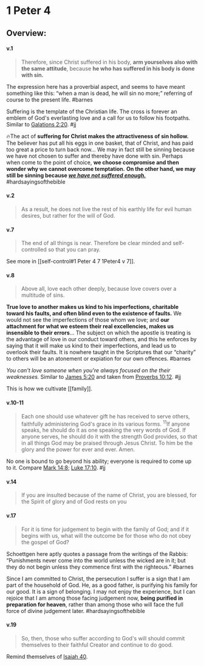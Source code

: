 # 1 Peter 4

## Overview:



#### v.1
>Therefore, since Christ suffered in his body, **arm yourselves also with the same attitude**, because **he who has suffered in his body is done with sin.**

The expression here has a proverbial aspect, and seems to have meant something like this: “when a man is dead, he will sin no more;” referring of course to the present life.
#barnes 

Suffering is the template of the Christian life.  The cross is forever an emblem of God's everlasting love and a call for us to follow his footpaths.
Similar to [Galations 2:20](Galatians2.md#v.20).
#jj 

🔥The act of **suffering for Christ makes the attractiveness of sin hollow.** The believer has put all his eggs in one basket, that of Christ, and has paid too great a price to turn back now... We may in fact still be sinning because we have not chosen to suffer and thereby have done with sin. Perhaps when come to the point of choice, **we choose compromise and then wonder why we cannot overcome temptation.** **On the other hand, we may still be sinning because [*we have not suffered enough.*](James1#v.2-3)**
#hardsayingsofthebible 

#### v.2
>As a result, he does not live the rest of his earthly life for evil human desires, but rather for the will of God.

#### v.7
>The end of all things is near. Therefore be clear minded and self-controlled so that you can pray.

See more in [[self-control#1 Peter 4 7 1Peter4 v 7]].


#### v.8
>Above all, love each other deeply, because love covers over a multitude of sins.

**True love to another makes us kind to his imperfections, charitable toward his faults, and often blind even to the existence of faults.** We would not see the imperfections of those whom we love; and **our attachment for what we esteem their real excellencies, makes us insensible to their errors**... The subject on which the apostle is treating is the advantage of love in our conduct toward others, and this he enforces by saying that it will make us kind to their imperfections, and lead us to overlook their faults. It is nowhere taught in the Scriptures that our “charity” to others will be an atonement or expiation for our own offences.
#barnes 

*You can't love someone when you're always focused on the their weaknesses.*
Similar to [James 5:20](James5#v.20) and taken from [Proverbs 10:12](Proverbs10.md#v.12).
#jj 

This is how we cultivate [[family]].

#### v.10-11
>Each one should use whatever gift he has received to serve others, faithfully administering God's grace in its various forms. <sup>11</sup>If anyone speaks, he should do it as one speaking the very words of God. If anyone serves, he should do it with the strength God provides, so that in all things God may be praised through Jesus Christ. To him be the glory and the power for ever and ever. Amen.

No one is bound to go beyond his ability; everyone is required to come up to it. Compare [Mark 14:8](Mark14#v.8); [Luke 17:10](Luke17#v.10).
#jj 

#### v.14
>If you are insulted because of the name of Christ, you are blessed, for the Spirit of glory and of God rests on you

#### v.17
>For it is time for judgement to begin with the family of God; and if it begins with us, what will the outcome be for those who do not obey the gospel of God?

Schoettgen here aptly quotes a passage from the writings of the Rabbis: “Punishments never come into the world unless the wicked are in it; but they do not begin unless they commence first with the righteous.”
#barnes 

Since I am committed to Christ, the persecution I suffer is a sign that I am part of the household of God. He, as a good father, is purifying his family for our good. It is a sign of belonging. I may not enjoy the experience, but I can rejoice that I am among those facing judgement now, **being purified in preparation for heaven**, rather than among those who will face the full force of divine judgement later.
#hardsayingsofthebible 

#### v.19
>So, then, those who suffer according to God's will should commit themselves to their faithful Creator and continue to do good.

Remind themselves of [Isaiah 40](Isaiah40).